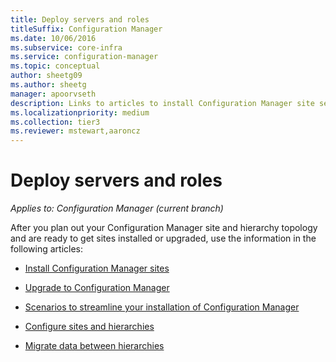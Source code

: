 ```yaml
---
title: Deploy servers and roles
titleSuffix: Configuration Manager
ms.date: 10/06/2016
ms.subservice: core-infra
ms.service: configuration-manager
ms.topic: conceptual
author: sheetg09
ms.author: sheetg
manager: apoorvseth
description: Links to articles to install Configuration Manager site servers and roles.
ms.localizationpriority: medium
ms.collection: tier3
ms.reviewer: mstewart,aaroncz 
---
```


# Deploy servers and roles

*Applies to: Configuration Manager (current branch)*

After you plan out your Configuration Manager site and hierarchy topology and are ready to get sites installed or upgraded, use the information in the following articles:  

- [Install Configuration Manager sites](install/installing-sites.md)  

- [Upgrade to Configuration Manager](install/upgrade-to-configuration-manager.md)  

- [Scenarios to streamline your installation of Configuration Manager](install/scenarios-to-streamline-your-installation.md)  

- [Configure sites and hierarchies](configure/configure-sites-and-hierarchies.md)  

- [Migrate data between hierarchies](../../migration/migrate-data-between-hierarchies.md)  
